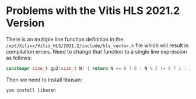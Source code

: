 # Problems with the Vitis HLS 2021.2 Version

There is an multiple line function definition in the `/opt/Xilinx/Vitis_HLS/2021.2/include/hls_vector.h` file which will result in compilation errors. Need to change that function to a single line expression as follows: 
```cpp
constexpr size_t gp2(size_t N) { return N == 0 ? 0 : N % 2 != 0 ? 1 : 2 * gp2(N / 2); }
```

Then we need to install libusan:
```bash
yum install libasan
```
